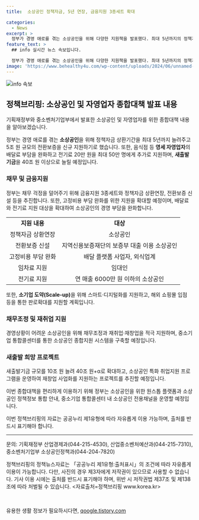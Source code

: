 ```yaml
---
title:  소상공인 정책자금, 5년 연장, 금융지원 3종세트 확대

categories:
  - News
excerpt: >
  정부가 경영 애로를 겪는 소상공인을 위해 다양한 지원책을 발표했다. 최대 5년까지의 정책자금 상환기간 연장과 5조 원의 전환보증 신규 지원 외에도 배달료와 전기료 지원 확대, 소기업 지원금 증액 등을 발표했다. 이에 더해, 채무 조정 확대와 새출발기금 확대, 재취업·재창업 지원 등으로 소상공인의 어려움을 해결하는데 중점을 두고 있다. 또한, 소상공인 종합지원 시스템을 강화하여 편리한 서비스 이용을 도모할 예정이다. (요약문 완료)
feature_text: >
  ## info 실시간 뉴스 속보입니다.

  정부가 경영 애로를 겪는 소상공인을 위해 다양한 지원책을 발표했다. 최대 5년까지의 정책자금 상환기간 연장과 5조 원의 전환보증 신규 지원 외에도 배달료와 전기료 지원 확대, 소기업 지원금 증액 등을 발표했다. 이에 더해, 채무 조정 확대와 새출발기금 확대, 재취업·재창업 지원 등으로 소상공인의 어려움을 해결하는데 중점을 두고 있다. 또한, 소상공인 종합지원 시스템을 강화하여 편리한 서비스 이용을 도모할 예정이다. (요약문 완료)
image: 'https://www.behealthy4u.com/wp-content/uploads/2024/06/unnamed-file.png'
---
```


<p><img src="https://www.behealthy4u.com/wp-content/uploads/2024/06/unnamed-file.png" alt="info 속보" /></p>

<h2 data-ke-size="size26">정책브리핑: 소상공인 및 자영업자 종합대책 발표 내용</h2>

<p>기획재정부와 중소벤처기업부에서 발표한 소상공인 및 자영업자를 위한 종합대책 내용을 알아보겠습니다.</p>

<p data-ke-size="size16">정부는 경영 애로를 겪는 <b>소상공인</b>을 위해 정책자금 상환기간을 최대 5년까지 늘려주고 5조 원 규모의 전환보증을 신규 지원하기로 했습니다. 또한, 음식점 등 <b>영세 자영업자</b>의 배달료 부담을 완화하고 전기료 20만 원을 최대 50만 명에게 추가로 지원하며, <b>새출발기금</b>을 40조 원 이상으로 늘릴 예정입니다.</p>

<h3 data-ke-size="size22">채무 및 금융지원</h3>

<p data-ke-size="size16">정부는 채무 걱정을 덜어주기 위해 금융지원 3종세트와 정책자금 상환연장, 전환보증 신설 등을 추진합니다. 또한, 고정비용 부담 완화를 위한 지원을 확대할 예정이며, 배달료와 전기료 지원 대상을 확대하여 소상공인의 경영 부담을 완화합니다.</p>

<table>
<tbody>
<tr>
<td style="text-align: center; height: 17px;"><b>지원 내용</b></td>
<td style="text-align: center; height: 17px;"><b>대상</b></td>
</tr>
<tr>
<td style="text-align: center; height: 17px;">정책자금 상환연장</td>
<td style="text-align: center; height: 17px;">소상공인</td>
</tr>
<tr>
<td style="text-align: center; height: 17px;">전환보증 신설</td>
<td style="text-align: center; height: 17px;">지역신용보증재단의 보증부 대출 이용 소상공인</td>
</tr>
<tr>
<td style="text-align: center; height: 17px;">고정비용 부담 완화</td>
<td style="text-align: center; height: 17px;">배달 플랫폼 사업자, 외식업계</td>
</tr>
<tr>
<td style="text-align: center; height: 17px;">임차료 지원</td>
<td style="text-align: center; height: 17px;">임대인</td>
</tr>
<tr>
<td style="text-align: center; height: 17px;">전기료 지원</td>
<td style="text-align: center; height: 17px;">연 매출 6000만 원 이하의 소상공인</td>
</tr>
</tbody>
</table>

<p data-ke-size="size16">또한, <b>소기업 도약(Scale-up)</b>을 위해 스마트·디지털화를 지원하고, 해외 쇼핑몰 입점 등을 통한 판로확대를 지원할 계획입니다.</p>

<h3 data-ke-size="size22">채무조정 및 재취업 지원</h3>

<p data-ke-size="size16">경영상황이 어려운 소상공인을 위해 채무조정과 재취업·재창업을 적극 지원하며, 중소기업 통합콜센터를 통한 소상공인 종합지원 시스템을 구축할 예정입니다.</p>

<h3 data-ke-size="size22">새출발 희망 프로젝트</h3>

<p data-ke-size="size16">새출발기금 규모를 10조 원 늘려 40조 원+α로 확대하고, 소상공인 특화 취업지원 프로그램을 운영하여 재창업 사업화를 지원하는 프로젝트를 추진할 예정입니다.</p>

<p data-ke-size="size16">이번 종합대책을 편리하게 이용하기 위해 정부는 소상공인을 위한 원스톱 플랫폼과 소상공인 정책정보 통합 안내, 중소기업 통합콜센터 내 소상공인 전용채널을 운영할 예정입니다.</p>

<p data-ke-size="size16">이번 정책브리핑의 자료는 공공누리 제1유형에 따라 자유롭게 이용 가능하며, 출처를 반드시 표기해야 합니다.</p>

<hr>

<p data-ke-size="size16">문의: 기획재정부 산업경제과(044-215-4530), 산업중소벤처예산과(044-215-7310), 중소벤처기업부 소상공인정책과(044-204-7820)</p>

<p data-ke-size="size16">정책브리핑의 정책뉴스자료는 「공공누리 제1유형:출처표시」의 조건에 따라 자유롭게 이용이 가능합니다. 다만, 사진의 경우 제3자에게 저작권이 있으므로 사용할 수 없습니다. 기사 이용 시에는 출처를 반드시 표기해야 하며, 위반 시 저작권법 제37조 및 제138조에 따라 처벌될 수 있습니다. <자료출처=정책브리핑 www.korea.kr></p>

<p data-ke-size="size16">&nbsp;</p>
유용한 생활 정보가 필요하시다면, <a href="https://qoogle.tistory.com" rel="dofollow">qoogle.tistory.com</a>


